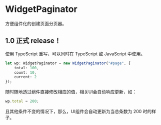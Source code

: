 # WidgetPaginator
方便组件化的创建页面分页器。

## 1.0 正式 release！
使用 TypeScript 重写，可以同时在 TypeScript 或 JavaScript 中使用。

```typescript
let wp: WidgetPaginator = new WidgetPaginator("#page", {
    total: 100,
    count: 10,
    current: 2
});
```

随时随地透过组件直接修改相应的值，相关UI会自动响应更新，如：

```typescript
wp.total = 200;
```

且其他条件不变的情况下，那么，UI组件会自动更新为当总条数为 200 时的样子。